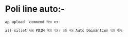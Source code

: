 # Poli line auto:-

``` ap upload  commend দিতে হবে। ```

``` all sillet করে PDIM দিতে হবে। তার পরে Auto Daimantion হয়ে যাবে। ```
